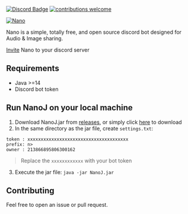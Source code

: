 [![Discord Badge](https://discordapp.com/api/guilds/458296099049046018/embed.png)](https://discord.gg/Y8sB4ay)
[![contributions welcome](https://img.shields.io/badge/contributions-welcome-brightgreen.svg?style=flat)](https://github.com/madeyoga/Nano-jda/pulls)

<a href="https://top.gg/bot/458298539517411328">
    <img src="https://top.gg/api/widget/458298539517411328.svg" alt="Nano" />
</a>

Nano is a simple, totally free, and open source discord bot designed for Audio & Image sharing.

[Invite](https://discord.com/api/oauth2/authorize?client_id=458298539517411328&permissions=8&scope=applications.commands%20bot) Nano to your discord server 

## Requirements
- Java >=14
- Discord bot token

## Run NanoJ on your local machine
1. Download NanoJ.jar from [releases](https://github.com/madeyoga/Nano-jda/releases), or simply click [here](https://github.com/madeyoga/Nano-jda/releases/download/v1.0.0/NanoJ.jar) to download
2. In the same directory as the jar file, create `settings.txt`:
```
token : xxxxxxxxxxxxxxxxxxxxxxxxxxxxxxxxxxxxxx
prefix: n>
owner : 213866895806300162
```
> Replace the `xxxxxxxxxxxx` with your bot token

3. Execute the jar file: `java -jar NanoJ.jar`

## Contributing
Feel free to open an issue or pull request.

